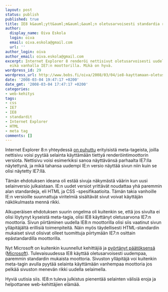 ```yaml
---
layout: post
status: publish
published: true
title: IE8 k&auml;ytt&auml;m&auml;&auml;n oletusarvoisesti standardia render&ouml;inti&auml;
author:
  display_name: Oiva Eskola
  login: oiva
  email: oiva.eskola@gmail.com
  url: ''
author_login: oiva
author_email: oiva.eskola@gmail.com
excerpt: Internet Explorer 8 renderöi nettisivut oletusarvoisesti uudella moottorilla,
  eikä vanhalla IE7:n moottorilla. Mikä on hyvä.
wordpress_id: 29
wordpress_url: http://www.bobs.fi/oiva/2008/03/04/ie8-kayttamaan-oletusarvoisesti-standardia-renderointia/
date: '2008-03-04 19:47:17 +0200'
date_gmt: '2008-03-04 17:47:17 +0200'
categories:
- web-kehitys
tags:
- css
- IE7
- IE8
- standardit
- Internet Explorer
- HTML
- meta tag
comments: []
---
```

<p>Internet Explorer 8:n yhteydess&auml; <a href="http://oivaeskola.fi/2008/01/24/a-list-apart-beyond-doctype/">on puhuttu</a> erityisist&auml; meta-tageista, joilla nettisivu voisi pyyt&auml;&auml; selainta k&auml;ytt&auml;m&auml;&auml;n tietty&auml; render&ouml;intimoottorin versiota. Nettisivu voisi esimerkiksi sanoa n&auml;ytt&auml;v&auml;ns&auml; parhaalta IE7:lla n&auml;ytettyn&auml;, ja mik&auml; tahansa uudempi IE:n versio n&auml;ytt&auml;&auml; sivun niin kuin se olisi n&auml;ytetty IE7:ll&auml;.</p>
<p>T&auml;m&auml;n ehdotuksen ideana oli est&auml;&auml; sivuja n&auml;kym&auml;st&auml; v&auml;&auml;rin kun uusi selainversio julkaistaan. IE:n uudet versiot yritt&auml;v&auml;t noudattaa yh&auml; paremmin alan standardeja, eli HTML ja CSS -spesifikaatioita. T&auml;m&auml;n takia vanhoille IE:n versioille suunnattuja viritelmi&auml; sis&auml;lt&auml;v&auml;t sivut voivat k&auml;ytt&auml;j&auml;n n&auml;k&ouml;kulmasta menn&auml; rikki.</p>
<p>Alkuper&auml;isen ehdotuksen suurin ongelma oli kuitenkin se, ett&auml; jos sivulta ei olisi l&ouml;ytynyt kyseist&auml; meta-tagia, olisi IE8 k&auml;ytt&auml;nyt oletusarvona IE7:n moottoria. Sivun piirt&auml;minen uudella IE8:n moottorilla olisi siis vaatinut sivun yll&auml;pit&auml;j&auml;lt&auml; erillisi&auml; toimenpiteit&auml;. N&auml;in my&ouml;s t&auml;ydellisesti HTML-standardin mukaiset sivut olisivat olleet tuomittuja piirtym&auml;&auml;n IE7:n osittain ep&auml;standardilla moottorilla.</p>
<p>Nyt Microsoft on kuitenkin kuunnellut kehitt&auml;ji&auml; ja <a href="http://arstechnica.com/news.ars/post/20080303-sanity-prevails-ie8-will-default-to-standard-compliant-mode.html">py&ouml;rt&auml;nyt p&auml;&auml;t&ouml;ksens&auml;</a> (<a href="http://blogs.msdn.com/ie/archive/2008/03/03/microsoft-s-interoperability-principles-and-ie8.aspx">Microsoft</a>). Tulevaisuudessa IE8 k&auml;ytt&auml;&auml; oletusarvoisesti uudempaa, paremmin standardin mukaista moottoria. Sivuston yll&auml;pit&auml;j&auml; voi kuitenkin meta-tagin avulla pyyt&auml;&auml; selainta k&auml;ytt&auml;m&auml;&auml;n vanhempaa moottoria jos pelk&auml;&auml; sivuston menev&auml;n rikki uudella selaimella.</p>
<p>Hyvi&auml; uutisia siis. IE8:n tuleva julkistus pienent&auml;&auml; selainten v&auml;lisi&auml; eroja ja helpottanee web-kehitt&auml;jien el&auml;m&auml;&auml;.</p>
